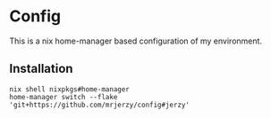 # Config

This is a nix home-manager based configuration of my environment.

## Installation

```
nix shell nixpkgs#home-manager
home-manager switch --flake 'git+https://github.com/mrjerzy/config#jerzy'
```
